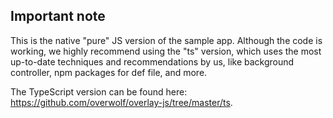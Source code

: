 ## Important note

This is the native "pure" JS version of the sample app. Although the code is working, we highly recommend using the "ts" version, which uses the most up-to-date techniques and recommendations by us, like background controller, npm packages for def file, and more.

The TypeScript version can be found here: https://github.com/overwolf/overlay-js/tree/master/ts.
